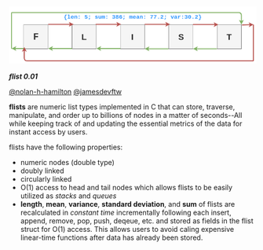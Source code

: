 <p align="center">
  <img src="https://raw.githubusercontent.com/nolan-h-hamilton/flist/master/docs/flist.png" alt="flist"/>
</p>

***flist 0.01***

[@nolan-h-hamilton](https://github.com/nolan-h-hamilton/) [@jamesdevftw](https://github.com/jamesdevftw/)


**flists** are numeric list types implemented in C that can store, traverse, manipulate, and order up to billions of nodes in a matter of seconds--All while keeping track of and updating the essential metrics of the data for instant access by users.

flists have the following properties:

* numeric nodes (double type)
* doubly linked
* circularly linked
* O(1) access to head and tail nodes which allows flists to be
    easily utilized as *stacks* and *queues*
* **length**, **mean**, **variance**, **standard deviation**, and **sum**
    of flists are recalculated in *constant time* incrementally following each
    insert, append, remove, pop, push, deqeue, etc. and stored as fields in the
    flist struct for O(1) access. This allows users to avoid caling expensive 
    linear-time functions after data has already been stored.
